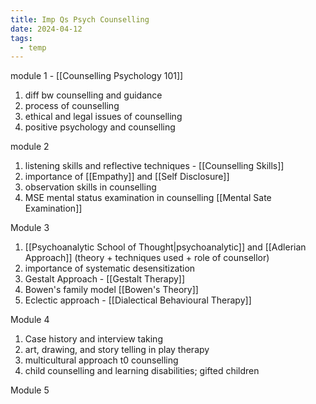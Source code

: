 ```yaml
---
title: Imp Qs Psych Counselling
date: 2024-04-12
tags:
  - temp
---
```

module 1 - [[Counselling Psychology 101]]
1) diff bw counselling and guidance
2) process of counselling
3) ethical and legal issues of counselling
4) positive psychology and counselling

module 2
1) listening skills and reflective techniques - [[Counselling Skills]]
2) importance of [[Empathy]] and [[Self Disclosure]]
3) observation skills in counselling
4) MSE mental status examination in counselling [[Mental Sate Examination]]

Module 3
1) [[Psychoanalytic School of Thought|psychoanalytic]]  and [[Adlerian Approach]] (theory + techniques used + role of counsellor)
2) importance of systematic desensitization
3) Gestalt Approach - [[Gestalt Therapy]]
4) Bowen's family model [[Bowen's Theory]]
5) Eclectic approach - [[Dialectical Behavioural Therapy]]

Module 4
1) Case history and interview taking 
2) art, drawing, and story telling in play therapy
3) multicultural approach t0 counselling
4) child counselling and learning disabilities; gifted children

Module 5
